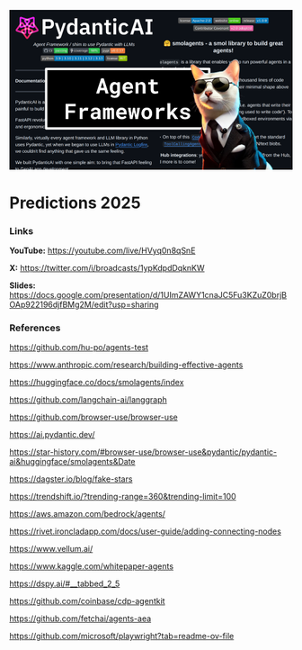 ![thumbnail](thumbnail.png)

# Predictions 2025

### Links

**YouTube:** https://youtube.com/live/HVyq0n8qSnE

**X:** https://twitter.com/i/broadcasts/1ypKdpdDqknKW

**Slides:** https://docs.google.com/presentation/d/1UImZAWY1cnaJC5Fu3KZuZ0brjBOAp922196djfBMg2M/edit?usp=sharing

### References

https://github.com/hu-po/agents-test

https://www.anthropic.com/research/building-effective-agents

https://huggingface.co/docs/smolagents/index

https://github.com/langchain-ai/langgraph

https://github.com/browser-use/browser-use

https://ai.pydantic.dev/

https://star-history.com/#browser-use/browser-use&pydantic/pydantic-ai&huggingface/smolagents&Date

https://dagster.io/blog/fake-stars

https://trendshift.io/?trending-range=360&trending-limit=100

https://aws.amazon.com/bedrock/agents/

https://rivet.ironcladapp.com/docs/user-guide/adding-connecting-nodes

https://www.vellum.ai/

https://www.kaggle.com/whitepaper-agents

https://dspy.ai/#__tabbed_2_5

https://github.com/coinbase/cdp-agentkit

https://github.com/fetchai/agents-aea

https://github.com/microsoft/playwright?tab=readme-ov-file